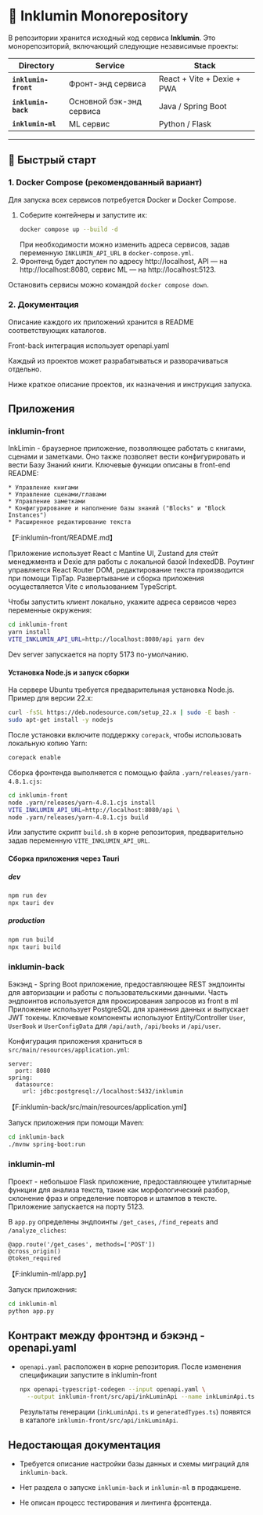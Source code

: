 # 🌟 Inklumin Monorepository

В репозитории хранится исходный код сервиса **Inklumin**. Это монорепозиторий, включающий следующие независимые проекты:

| Directory         | Service                  | Stack                      |
| ----------------- |--------------------------|----------------------------|
| **`inklumin-front`** | Фронт-энд сервиса        | React + Vite + Dexie + PWA |
| **`inklumin-back`**  | Основной бэк-энд сервиса | Java / Spring Boot         |
| **`inklumin-ml`**   | ML cервис                | Python / Flask             |

---

## 🚀 Быстрый старт

### 1. Docker Compose (рекомендованный вариант)

Для запуска всех сервисов потребуется Docker и Docker Compose.

1. Соберите контейнеры и запустите их:
   ```bash
   docker compose up --build -d
   ```
   При необходимости можно изменить адреса сервисов,
   задав переменную `INKLUMIN_API_URL` в `docker-compose.yml`.
2. Фронтенд будет доступен по адресу http://localhost,
   API — на http://localhost:8080,
   сервис ML — на http://localhost:5123.

Остановить сервисы можно командой `docker compose down`.

### 2. Документация

Описание каждого их приложений хранится в README соответствующих каталогов.

Front-back интеграция использует openapi.yaml

Каждый из проектов может разрабатываться и разворачиваться отдельно.

Ниже краткое описание проектов, их назначения и инструкция запуска.

## Приложения
### inklumin-front 
InkLimin - браузерное приложение, позволяющее работать с книгами, сценами и заметками. Оно также позволяет вести конфигурировать и вести Базу Знаний книги. Ключевые функции описаны в front-end README:

```
* Управление книгами
* Управление сценами/главами
* Управление заметками
* Конфигурирование и наполнение базы знаний ("Blocks" и "Block Instances")
* Расширенное редактирование текста
```
【F:inklumin-front/README.md】

Приложение использует React с Mantine UI, Zustand для стейт менеджмента и Dexie для работы с локальной базой IndexedDB. Роутинг управляется React Router DOM, редактирование текста производится при помощи TipTap. Развертывание и сборка приложения осуществляется Vite с ипользованием TypeScript.

Чтобы запустить клиент локально, укажите адреса сервисов через переменные окружения:

```bash
cd inklumin-front
yarn install
VITE_INKLUMIN_API_URL=http://localhost:8080/api yarn dev
```

Dev server запускается на порту 5173 по-умолчанию.

#### Установка Node.js и запуск сборки

На сервере Ubuntu требуется предварительная установка Node.js. Пример для версии 22.x:

```bash
curl -fsSL https://deb.nodesource.com/setup_22.x | sudo -E bash -
sudo apt-get install -y nodejs
```

После установки включите поддержку `corepack`, чтобы использовать локальную копию Yarn:

```bash
corepack enable
```

Сборка фронтенда выполняется с помощью файла `.yarn/releases/yarn-4.8.1.cjs`:

```bash
cd inklumin-front
node .yarn/releases/yarn-4.8.1.cjs install
VITE_INKLUMIN_API_URL=http://localhost:8080/api \
node .yarn/releases/yarn-4.8.1.cjs build
```

Или запустите скрипт `build.sh` в корне репозитория, предварительно задав переменную
`VITE_INKLUMIN_API_URL`.


#### Сборка приложения через Tauri

##### dev
```bash
npm run dev
npx tauri dev
```

##### production
```bash
npm run build
npx tauri build
```

### inklumin-back
Бэкэнд - Spring Boot приложение, предоставляющее REST эндпоинты для авторизации и работы с пользовательскими данными.
Часть эндпоинтов используется для проксирования запросов из front в ml
Приложение использует PostgreSQL для хранения данных и выпускает JWT токены. 
Ключевые компоненты используют Entity/Controller `User`, `UserBook` и `UserConfigData` для `/api/auth`, `/api/books` и `/api/user`.

Конфигурация приложения храниться в `src/main/resources/application.yml`:

```
server:
  port: 8080
spring:
  datasource:
    url: jdbc:postgresql://localhost:5432/inklumin
```
【F:inklumin-back/src/main/resources/application.yml】

Запуск приложения при помощи Maven:

```bash
cd inklumin-back
./mvnw spring-boot:run
```

### inklumin-ml
Проект - небольшое Flask приложение, предоставляющее утилитарные функции для анализа текста, такие как морфологический разбор, склонение фраз и определение повторов и штампов в тексте.
Приложение запускается на порту 5123.

В `app.py` определены эндпоинты `/get_cases`, `/find_repeats` and `/analyze_cliches`:

```
@app.route('/get_cases', methods=['POST'])
@cross_origin()
@token_required
```
【F:inklumin-ml/app.py】

Запуск приложения:

```bash
cd inklumin-ml
python app.py
```

## Контракт между фронтэнд и бэкэнд - openapi.yaml
- `openapi.yaml` расположен в корне репозитория. После изменения спецификации запустите в inklumin-front
  ```bash
  npx openapi-typescript-codegen --input openapi.yaml \
    --output inklumin-front/src/api/inkLuminApi --name inkLuminApi.ts
  ```
  Результаты генерации (`inkLuminApi.ts` и `generatedTypes.ts`) появятся в каталоге
  `inklumin-front/src/api/inkLuminApi`.

## Недостающая документация

- Требуется описание настройки базы данных и схемы миграций для `inklumin-back`.
- Нет раздела о запуске `inklumin-back` и `inklumin-ml` в продакшене.

- Не описан процесс тестирования и линтинга фронтенда.
